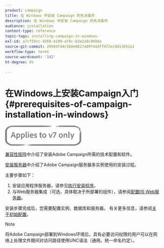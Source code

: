 ```yaml
---
product: campaign
title: 在 Windows 中安装 Campaign 的先决条件
description: 在 Windows 中安装 Campaign 的先决条件
audience: installation
content-type: reference
topic-tags: installing-campaign-in-windows-
exl-id: a7cf59cc-9260-4109-af4c-b2e2a9c999da
source-git-commit: 20509f44c5b8e0827a09f44dffdf2ec9d11652a1
workflow-type: tm+mt
source-wordcount: '142'
ht-degree: 8%

---
```


# 在Windows上安装Campaign入门 {#prerequisites-of-campaign-installation-in-windows}

![](../../assets/v7-only.svg)

[兼容性矩阵](../../rn/using/compatibility-matrix.md)中介绍了安装Adobe Campaign所需的技术配置和软件。

[安装服务器](../../installation/using/installing-the-server.md)中介绍了Adobe Campaign服务器多实例使用的安装过程。

主要步骤如下：

1. 安装应用程序服务器，请参见[执行安装程序](../../installation/using/installing-the-server.md#executing-the-installation-program)。
1. 与Web服务器集成（可选，具体取决于所部署的组件），请参阅[配置IIS Web服务器](../../installation/using/integration-into-a-web-server-for-windows.md#configuring-the-iis-web-server)。

安装步骤完成后，您需要配置实例、数据库和服务器。 有关更多信息，请参阅[关于初始配置](../../installation/using/about-initial-configuration.md)。

>[!NOTE]
>
>将Adobe Campaign部署到Windows环境后，具有必要访问权限的用户可以在网络上处理文件期间对访问路径使用UNC语法（通用。统一命名约定）。
